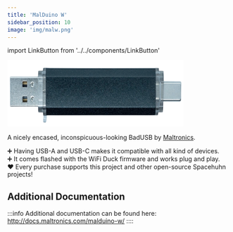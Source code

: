 ```yaml
---
title: 'MalDuino W'
sidebar_position: 10
image: 'img/malw.png'
---
```


import LinkButton from '../../components/LinkButton'

<img alt="Malduino W" src="/img/malw.png" width="400" />

A nicely encased, inconspicuous-looking BadUSB by [Maltronics](https://maltronics.com).  

➕ Having USB-A and USB-C makes it compatible with all kind of devices.  
➕ It comes flashed with the WiFi Duck firmware and works plug and play.  
❤️ Every purchase supports this project and other open-source Spacehuhn projects!

<LinkButton 
  text='Buy Now'
  link='https://maltronics.com/products/malduino-w'
/>

## Additional Documentation
:::info
Additional documentation can be found here: http://docs.maltronics.com/malduino-w/
::::